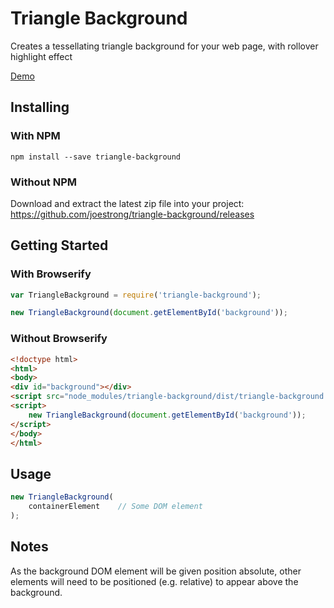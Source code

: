 # Triangle Background

Creates a tessellating triangle background for your web page, with rollover highlight effect

[Demo](http://joestrong.github.io/triangle-background)

## Installing

### With NPM

```Shell
npm install --save triangle-background
```

### Without NPM

Download and extract the latest zip file into your project: https://github.com/joestrong/triangle-background/releases

## Getting Started

### With Browserify

```JavaScript
var TriangleBackground = require('triangle-background');

new TriangleBackground(document.getElementById('background'));
```

### Without Browserify

```HTML
<!doctype html>
<html>
<body>
<div id="background"></div>
<script src="node_modules/triangle-background/dist/triangle-background.min.js"></script>
<script>
    new TriangleBackground(document.getElementById('background'));
</script>
</body>
</html>
```

## Usage

```JavaScript
new TriangleBackground(
    containerElement    // Some DOM element
);
```

## Notes

As the background DOM element will be given position absolute, other elements will need to be positioned (e.g. relative) to appear above the background.
